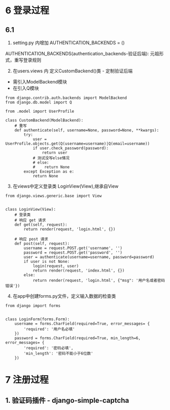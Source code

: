 # 6 登录过程

## 6.1 

1. setting.py 内增加 AUTHENTICATION_BACKENDS = ()

AUTHENTICATION_BACKENDS(authentication_backends-验证后端): 元祖形式，重写登录规则

2. 在users.views 内 定义CustomBackend()类  -  定制验证后端

- 需引入ModelBackend模块
- 在引入Q模块
```
from django.contrib.auth.backends import ModelBackend
from django.db.model import Q

from .model import UserProfile

class CustomBackend(ModelBackend):
    # 重写
    def authenticate(self, username=None, password=None, **kwargs):
        try:
            user = UserProfile.objects.get(Q(username=username)|Q(email=username))
            if user.check_password(password):
                return user
            # 测试没写else情况
            # else:
            #    return None
        except Exception as e:
            return None
```

3. 在views中定义登录类 LoginView(View),继承自View
```
from django.views.generic.base import View


class LoginView(View):
    # 登录类
    # 响应 get 请求
    def get(self, request):
        return render(request, 'login.html', {})
    
    # 响应 post 请求
    def post(self, request):
        username = request.POST.get('username', '')
        password = request.POST.get('password', '')
        user = authenticate(username=username, password=password)
        if user is not None:
            login(request, user)
            return render(request, 'index.html', {})
        else:
            return render(request, 'login.html', {"msg": '用户名或者密码错误'})
```

4. 在app中创建forms.py文件，定义输入数据的检查类
```
from django import forms


class LoginForm(forms.Form):
    username = forms.CharField(required=True, error_messages= {
        'required': '用户名必填'
    })
    password = forms.CharField(required=True, min_length=6, error_messages= {
        'required': '密码必填',
        'min_length': '密码不能小于6位数'
    })
```


# 7 注册过程
## 1. 验证码插件 - django-simple-captcha
